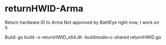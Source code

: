 # returnHWID-Arma
Return hardware ID to Arma
 Not approved by BattlEye right now, I work on it.
 
 Build: go build -o returnHWID_x64.dll -buildmode=c-shared returnHWID.go

